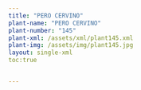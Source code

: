 ```yaml
---
title: "PERO CERVINO"
plant-name: "PERO CERVINO"
plant-number: "145"
plant-xml: /assets/xml/plant145.xml
plant-img: /assets/img/plant145.jpg
layout: single-xml
toc:true


---
```

